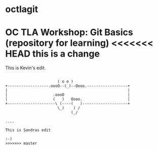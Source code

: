 # octlagit
OC TLA Workshop: Git Basics (repository for learning)
<<<<<<< HEAD
this is a change
=======

This is Kevin's edit.

````

                       ( o o )
+------------------.oooO--(_)--Oooo.------------------+
|                                                     |
|                    .oooO                            |
|                    (   )   Oooo.                    |
+---------------------\ (----(   )--------------------+
                       \_)    ) /
                             (_/

....

This is Sandras edit

:-)
>>>>>>> master

